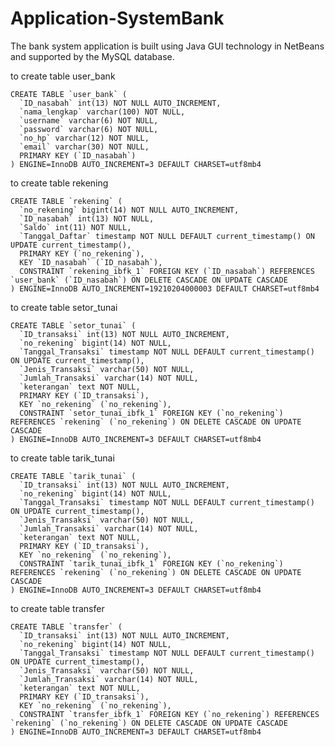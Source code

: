 # Application-SystemBank
The bank system application is built using Java GUI technology in NetBeans and supported by the MySQL database.

to create table user_bank

    CREATE TABLE `user_bank` (
      `ID_nasabah` int(13) NOT NULL AUTO_INCREMENT,
      `nama_lengkap` varchar(100) NOT NULL,
      `username` varchar(6) NOT NULL,
      `password` varchar(6) NOT NULL,
      `no_hp` varchar(12) NOT NULL,
      `email` varchar(30) NOT NULL,
      PRIMARY KEY (`ID_nasabah`)
    ) ENGINE=InnoDB AUTO_INCREMENT=3 DEFAULT CHARSET=utf8mb4

to create table rekening

    CREATE TABLE `rekening` (
      `no_rekening` bigint(14) NOT NULL AUTO_INCREMENT,
      `ID_nasabah` int(13) NOT NULL,
      `Saldo` int(11) NOT NULL,
      `Tanggal_Daftar` timestamp NOT NULL DEFAULT current_timestamp() ON UPDATE current_timestamp(),
      PRIMARY KEY (`no_rekening`),
      KEY `ID_nasabah` (`ID_nasabah`),
      CONSTRAINT `rekening_ibfk_1` FOREIGN KEY (`ID_nasabah`) REFERENCES `user_bank` (`ID_nasabah`) ON DELETE CASCADE ON UPDATE CASCADE
    ) ENGINE=InnoDB AUTO_INCREMENT=19210204000003 DEFAULT CHARSET=utf8mb4

to create table setor_tunai
    
    CREATE TABLE `setor_tunai` (
      `ID_transaksi` int(13) NOT NULL AUTO_INCREMENT,
      `no_rekening` bigint(14) NOT NULL,
      `Tanggal_Transaksi` timestamp NOT NULL DEFAULT current_timestamp() ON UPDATE current_timestamp(),
      `Jenis_Transaksi` varchar(50) NOT NULL,
      `Jumlah_Transaksi` varchar(14) NOT NULL,
      `keterangan` text NOT NULL,
      PRIMARY KEY (`ID_transaksi`),
      KEY `no_rekening` (`no_rekening`),
      CONSTRAINT `setor_tunai_ibfk_1` FOREIGN KEY (`no_rekening`) REFERENCES `rekening` (`no_rekening`) ON DELETE CASCADE ON UPDATE CASCADE
    ) ENGINE=InnoDB AUTO_INCREMENT=3 DEFAULT CHARSET=utf8mb4

to create table tarik_tunai

    CREATE TABLE `tarik_tunai` (
      `ID_transaksi` int(13) NOT NULL AUTO_INCREMENT,
      `no_rekening` bigint(14) NOT NULL,
      `Tanggal_Transaksi` timestamp NOT NULL DEFAULT current_timestamp() ON UPDATE current_timestamp(),
      `Jenis_Transaksi` varchar(50) NOT NULL,
      `Jumlah_Transaksi` varchar(14) NOT NULL,
      `keterangan` text NOT NULL,
      PRIMARY KEY (`ID_transaksi`),
      KEY `no_rekening` (`no_rekening`),
      CONSTRAINT `tarik_tunai_ibfk_1` FOREIGN KEY (`no_rekening`) REFERENCES `rekening` (`no_rekening`) ON DELETE CASCADE ON UPDATE CASCADE
    ) ENGINE=InnoDB AUTO_INCREMENT=3 DEFAULT CHARSET=utf8mb4

to create table transfer

    CREATE TABLE `transfer` (
      `ID_transaksi` int(13) NOT NULL AUTO_INCREMENT,
      `no_rekening` bigint(14) NOT NULL,
      `Tanggal_Transaksi` timestamp NOT NULL DEFAULT current_timestamp() ON UPDATE current_timestamp(),
      `Jenis_Transaksi` varchar(50) NOT NULL,
      `Jumlah_Transaksi` varchar(14) NOT NULL,
      `keterangan` text NOT NULL,
      PRIMARY KEY (`ID_transaksi`),
      KEY `no_rekening` (`no_rekening`),
      CONSTRAINT `transfer_ibfk_1` FOREIGN KEY (`no_rekening`) REFERENCES `rekening` (`no_rekening`) ON DELETE CASCADE ON UPDATE CASCADE
    ) ENGINE=InnoDB AUTO_INCREMENT=3 DEFAULT CHARSET=utf8mb4

